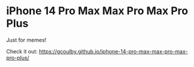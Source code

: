 # iPhone 14 Pro Max Max Pro Max Pro Plus

Just for memes!

Check it out:
https://gcoulby.github.io/iphone-14-pro-max-max-pro-max-pro-plus/
